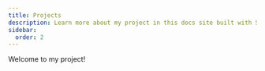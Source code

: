 ```yaml
---
title: Projects
description: Learn more about my project in this docs site built with Starlight.
sidebar:
  order: 2
---
```


Welcome to my project!